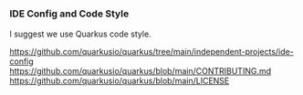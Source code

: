 #

### IDE Config and Code Style

I suggest we use Quarkus code style.

https://github.com/quarkusio/quarkus/tree/main/independent-projects/ide-config
https://github.com/quarkusio/quarkus/blob/main/CONTRIBUTING.md
https://github.com/quarkusio/quarkus/blob/main/LICENSE